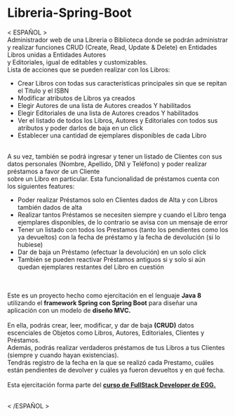 # Libreria-Spring-Boot
< ESPAÑOL >  <br>
Administrador web de una Libreria o Biblioteca donde se podrán administrar y realizar funciones CRUD (Create, Read, Update & Delete) en Entidades Libros unidas a Entidades Autores <br>
y Editoriales, igual de editables y customizables. <br>
Lista de acciones que se pueden realizar con los Libros:
<ul>
<li>Crear Libros con todas sus características principales sin que se repitan el Titulo y el ISBN</li>
<li>Modificar atributos de Libros ya creados</li>
<li>Elegir Autores de una lista de Autores creados Y habilitados</li>
<li>Elegir Editoriales de una lista de Autores creados Y habilitados</li>
<li>Ver el listado de todos los Libros, Autores y Editoriales con todos sus atributos y poder darlos de baja en un click</li>
<li>Establecer una cantidad de ejemplares disponibles de cada Libro</li>
</ul>
<br>
A su vez, también se podrá ingresar y tener un listado de Clientes con sus datos personales (Nombre, Apellido, DNI y Teléfono) y poder realizar préstamos a favor de un Cliente <br>
sobre un Libro en particular.
Esta funcionalidad de préstamos cuenta con los siguientes features:
<ul>
<li>Poder realizar Préstamos solo en Clientes dados de Alta y con Libros también dados de alta</li>
<li>Realizar tantos Préstamos se necesiten siempre y cuando el Libro tenga ejemplares disponibles, de lo contrario se avisa con un mensaje de error</li>
<li>Tener un listado con todos los Prestamos (tanto los pendientes como los ya devueltos) con la fecha de préstamo y la fecha de devolución (si lo hubiese)</li>
<li>Dar de baja un Préstamo (efectuar la devolución) en un solo click</li>
<li>También se pueden reactivar Préstamos antiguos si y solo si aún quedan ejemplares restantes del Libro en cuestión</li>
</ul>

<br> <br>
Este es un proyecto hecho como ejercitación en el lenguaje <strong>Java 8</strong> utilizando el <strong>framework Spring con Spring Boot</strong> para diseñar una
aplicación con un modelo de <strong>diseño MVC.</strong><br> <br>
En ella, podrás crear, leer, modificar, y dar de baja <strong>(CRUD)</strong> datos escenciales de Objetos como Libros, Autores, Editoriales, Clientes y Préstamos. <br>
Además, podrás realizar verdaderos préstamos de tus Libros a tus Clientes (siempre y cuando hayan existencias). <br>
Tendrás registro de la fecha en la que se realizó cada Prestamo, cuáles están pendientes de devolver y cuáles ya fueron devueltos y en qué fecha.
<br> <br>
Esta ejercitación forma parte del <strong><a href="https://carreras.eggeducacion.com/ar/programacion/" target="_blank">curso de FullStack Developer de EGG.</a></strong>

<br>
< /ESPAÑOL >
